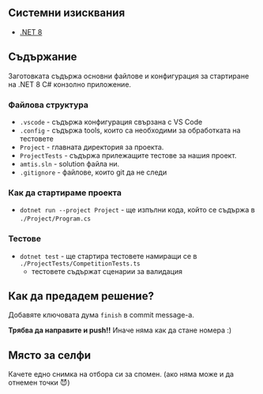 ## Системни изисквания

- [.NET 8](https://dotnet.microsoft.com/en-us/download/dotnet/8.0)

## Съдържание

Заготовката съдържа основни файлове и конфигурация за стартиране на .NET 8 C# конзолно приложение.

### Файлова структура

- `.vscode` - съдържа конфигурация свързана с VS Code
- `.config` - съдържа tools, които са необходими за обработката на тестовете
- `Project` - главната директория за проекта.
- `ProjectTests` - съдържа прилежащите тестове за нашия проект.
- `amtis.sln` - solution файла ни.
- `.gitignore` - файлове, които git да не следи

### Как да стартираме проекта

- `dotnet run --project Project` - ще изпълни кода, който се съдържа в `./Project/Program.cs`

### Тестове

- `dotnet test` - ще стартира тестовете намиращи се в `./ProjectTests/CompetitionTests.ts`
  - тестовете съдържат сценарии за валидация

## Как да предадем решение?

Добавяте ключовата дума `finish` в commit message-a.

**Трябва да направите и push!!** Иначе няма как да стане номера :)

## Място за селфи

Качете едно снимка на отбора си за спомен. (ако няма може и да отнемен точки 😈)
